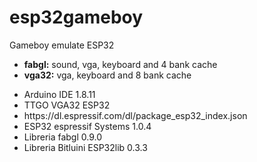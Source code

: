 # esp32gameboy
Gameboy emulate ESP32
<ul>
 <li><b>fabgl:</b> sound, vga, keyboard and 4 bank cache</li>
 <li><b>vga32:</b> vga, keyboard and 8 bank cache</li>
</ul> 

<ul>
 <li>Arduino IDE 1.8.11</li>
 <li>TTGO VGA32 ESP32</li>
 <li>https://dl.espressif.com/dl/package_esp32_index.json</li>
 <li>ESP32 espressif Systems 1.0.4</li>
 <li>Libreria fabgl 0.9.0</li>
 <li>Libreria Bitluini ESP32lib 0.3.3</li>
</ul>
